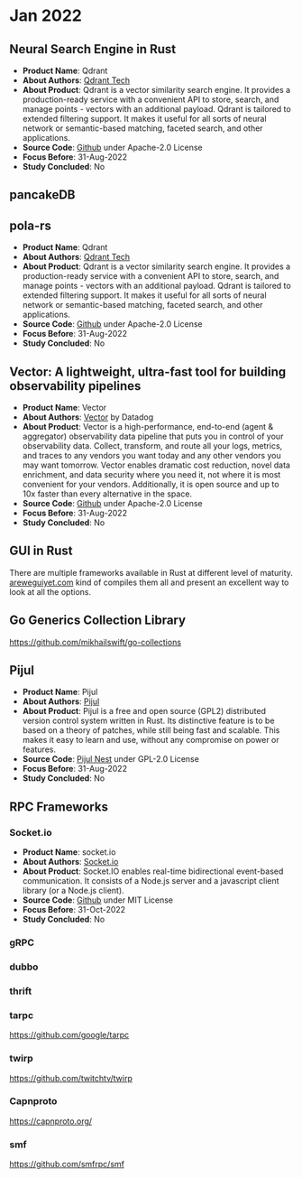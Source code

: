 # Jan 2022

## Neural Search Engine in Rust
* **Product Name**: Qdrant
* **About Authors**: [Qdrant Tech](https://qdrant.tech/) 
* **About Product**: Qdrant is a vector similarity search engine. It provides a production-ready service with a convenient API to store, search, and manage points - vectors with an additional payload. Qdrant is tailored to extended filtering support. It makes it useful for all sorts of neural network or semantic-based matching, faceted search, and other applications.
* **Source Code**: [Github](https://github.com/qdrant/qdrant) under Apache-2.0 License
* **Focus Before**: 31-Aug-2022
* **Study Concluded**: No

## pancakeDB

## pola-rs
* **Product Name**: Qdrant
* **About Authors**: [Qdrant Tech](https://qdrant.tech/)
* **About Product**: Qdrant is a vector similarity search engine. It provides a production-ready service with a convenient API to store, search, and manage points - vectors with an additional payload. Qdrant is tailored to extended filtering support. It makes it useful for all sorts of neural network or semantic-based matching, faceted search, and other applications.
* **Source Code**: [Github](https://github.com/qdrant/qdrant) under Apache-2.0 License
* **Focus Before**: 31-Aug-2022
* **Study Concluded**: No

## Vector: A lightweight, ultra-fast tool for building observability pipelines
* **Product Name**: Vector
* **About Authors**: [Vector](https://vector.dev/) by Datadog
* **About Product**: Vector is a high-performance, end-to-end (agent & aggregator) observability data pipeline that puts you in control of your observability data. Collect, transform, and route all your logs, metrics, and traces to any vendors you want today and any other vendors you may want tomorrow. Vector enables dramatic cost reduction, novel data enrichment, and data security where you need it, not where it is most convenient for your vendors. Additionally, it is open source and up to 10x faster than every alternative in the space.
* **Source Code**: [Github](https://github.com/vectordotdev/vector?) under Apache-2.0 License
* **Focus Before**: 31-Aug-2022
* **Study Concluded**: No


## GUI in Rust
There are multiple frameworks available in Rust at different level of maturity. [areweguiyet.com](areweguiyet.com) kind of compiles them all and present an excellent way to look at all the options.

## Go Generics Collection Library
https://github.com/mikhailswift/go-collections

## Pijul
* **Product Name**: Pijul
* **About Authors**: [Pijul](https://pijul.com/)
* **About Product**: Pijul is a free and open source (GPL2) distributed version control system written in Rust. Its distinctive feature is to be based on a theory of patches, while still being fast and scalable. This makes it easy to learn and use, without any compromise on power or features.
* **Source Code**: [Pijul Nest](https://nest.pijul.com/pijul/pijul) under GPL-2.0 License
* **Focus Before**: 31-Aug-2022
* **Study Concluded**: No

## RPC Frameworks
### Socket.io
* **Product Name**: socket.io
* **About Authors**: [Socket.io](https://socket.io/)
* **About Product**: Socket.IO enables real-time bidirectional event-based communication. It consists of a Node.js server and a javascript client library (or a Node.js client).
* **Source Code**: [Github](https://github.com/socketio/socket.io) under MIT License
* **Focus Before**: 31-Oct-2022
* **Study Concluded**: No

### gRPC

### dubbo

### thrift

### tarpc
https://github.com/google/tarpc

### twirp
https://github.com/twitchtv/twirp

### Capnproto
https://capnproto.org/


### smf
https://github.com/smfrpc/smf
